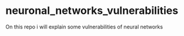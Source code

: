 # neuronal_networks_vulnerabilities
On this repo i will explain some vulnerabilities of neural networks
